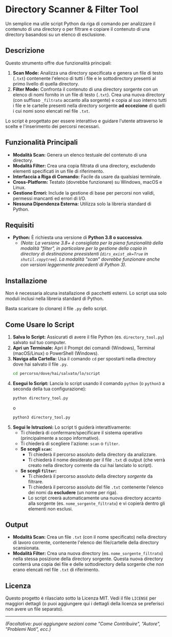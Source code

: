 # Directory Scanner & Filter Tool

Un semplice ma utile script Python da riga di comando per analizzare il contenuto di una directory o per filtrare e copiare il contenuto di una directory basandosi su un elenco di esclusione.

## Descrizione

Questo strumento offre due funzionalità principali:

1.  **Scan Mode:** Analizza una directory specificata e genera un file di testo (`.txt`) contenente l'elenco di tutti i file e le sottodirectory presenti al primo livello di quella directory.
2.  **Filter Mode:** Confronta il contenuto di una directory sorgente con un elenco di nomi fornito in un file di testo (`.txt`). Crea una nuova directory (con suffisso `_filtrato` accanto alla sorgente) e copia al suo interno tutti i file e le cartelle presenti nella directory sorgente **ad eccezione** di quelli i cui nomi sono elencati nel file `.txt`.

Lo script è progettato per essere interattivo e guidare l'utente attraverso le scelte e l'inserimento dei percorsi necessari.

## Funzionalità Principali

* **Modalità Scan:** Genera un elenco testuale del contenuto di una directory.
* **Modalità Filter:** Crea una copia filtrata di una directory, escludendo elementi specificati in un file di riferimento.
* **Interfaccia a Riga di Comando:** Facile da usare da qualsiasi terminale.
* **Cross-Platform:** Testato (dovrebbe funzionare) su Windows, macOS e Linux.
* **Gestione Errori:** Include la gestione di base per percorsi non validi, permessi mancanti ed errori di I/O.
* **Nessuna Dipendenza Esterna:** Utilizza solo la libreria standard di Python.

## Requisiti

* **Python:** È richiesta una versione di **Python 3.8 o successiva**.
    * *(Nota: La versione 3.8+ è consigliata per la piena funzionalità della modalità "filter", in particolare per la gestione della copia in directory di destinazione preesistenti (`dirs_exist_ok=True` in `shutil.copytree`). La modalità "scan" dovrebbe funzionare anche con versioni leggermente precedenti di Python 3).*

## Installazione

Non è necessaria alcuna installazione di pacchetti esterni. Lo script usa solo moduli inclusi nella libreria standard di Python.

Basta scaricare (o clonare) il file `.py` dello script.

## Come Usare lo Script

1.  **Salva lo Script:** Assicurati di avere il file Python (es. `directory_tool.py`) salvato sul tuo computer.
2.  **Apri un Terminale:** Apri il Prompt dei comandi (Windows), Terminal (macOS/Linux) o PowerShell (Windows).
3.  **Naviga alla Cartella:** Usa il comando `cd` per spostarti nella directory dove hai salvato il file `.py`.
    ```bash
    cd percorso/dove/hai/salvato/lo/script
    ```
4.  **Esegui lo Script:** Lancia lo script usando il comando `python` (o `python3` a seconda della tua configurazione):
    ```bash
    python directory_tool.py
    ```
    o
    ```bash
    python3 directory_tool.py
    ```
5.  **Segui le Istruzioni:** Lo script ti guiderà interattivamente:
    * Ti chiederà di confermare/specificare il sistema operativo (principalmente a scopo informativo).
    * Ti chiederà di scegliere l'azione: `scan` o `filter`.
    * **Se scegli `scan`:**
        * Ti chiederà il percorso assoluto della directory da analizzare.
        * Ti chiederà il nome desiderato per il file `.txt` di output (che verrà creato nella directory corrente da cui hai lanciato lo script).
    * **Se scegli `filter`:**
        * Ti chiederà il percorso assoluto della directory *sorgente* da filtrare.
        * Ti chiederà il percorso assoluto del file `.txt` contenente l'elenco dei nomi da **escludere** (un nome per riga).
        * Lo script creerà automaticamente una nuova directory accanto alla sorgente (es. `nome_sorgente_filtrato`) e vi copierà dentro gli elementi non esclusi.

## Output

* **Modalità Scan:** Crea un file `.txt` (con il nome specificato) nella directory di lavoro corrente, contenente l'elenco dei file/cartelle della directory scansionata.
* **Modalità Filter:** Crea una nuova directory (es. `nome_sorgente_filtrato`) nella stessa posizione della directory sorgente. Questa nuova directory conterrà una copia dei file e delle sottodirectory della sorgente che *non* erano elencati nel file `.txt` di riferimento.

## Licenza

Questo progetto è rilasciato sotto la Licenza MIT. Vedi il file `LICENSE` per maggiori dettagli (o puoi aggiungere qui i dettagli della licenza se preferisci non avere un file separato).

---

*(Facoltativo: puoi aggiungere sezioni come "Come Contribuire", "Autore", "Problemi Noti", ecc.)*
